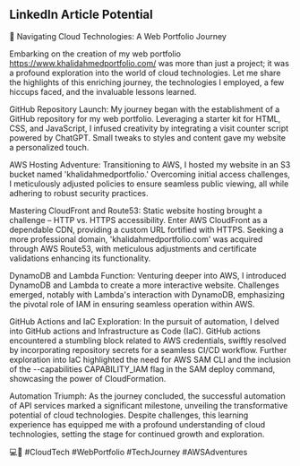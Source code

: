 ## LinkedIn Article Potential

🚀 Navigating Cloud Technologies: A Web Portfolio Journey

Embarking on the creation of my web portfolio https://www.khalidahmedportfolio.com/ was more than just a project; it was a profound exploration into the world of cloud technologies. Let me share the highlights of this enriching journey, the technologies I employed, a few hiccups faced, and the invaluable lessons learned.

GitHub Repository Launch:
My journey began with the establishment of a GitHub repository for my web portfolio. Leveraging a starter kit for HTML, CSS, and JavaScript, I infused creativity by integrating a visit counter script powered by ChatGPT. Small tweaks to styles and content gave my website a personalized touch.

AWS Hosting Adventure:
Transitioning to AWS, I hosted my website in an S3 bucket named 'khalidahmedportfolio.' Overcoming initial access challenges, I meticulously adjusted policies to ensure seamless public viewing, all while adhering to robust security practices.

Mastering CloudFront and Route53:
Static website hosting brought a challenge – HTTP vs. HTTPS accessibility. Enter AWS CloudFront as a dependable CDN, providing a custom URL fortified with HTTPS. Seeking a more professional domain, 'khalidahmedportfolio.com' was acquired through AWS Route53, with meticulous adjustments and certificate validations enhancing its functionality.

DynamoDB and Lambda Function:
Venturing deeper into AWS, I introduced DynamoDB and Lambda to create a more interactive website. Challenges emerged, notably with Lambda's interaction with DynamoDB, emphasizing the pivotal role of IAM in ensuring seamless operation within AWS.

GitHub Actions and IaC Exploration:
In the pursuit of automation, I delved into GitHub actions and Infrastructure as Code (IaC). GitHub actions encountered a stumbling block related to AWS credentials, swiftly resolved by incorporating repository secrets for a seamless CI/CD workflow. Further exploration into IaC highlighted the need for AWS SAM CLI and the inclusion of the --capabilities CAPABILITY_IAM flag in the SAM deploy command, showcasing the power of CloudFormation.

Automation Triumph:
As the journey concluded, the successful automation of API services marked a significant milestone, unveiling the transformative potential of cloud technologies. Despite challenges, this learning experience has equipped me with a profound understanding of cloud technologies, setting the stage for continued growth and exploration.

💻🚀 #CloudTech #WebPortfolio #TechJourney #AWSAdventures

